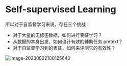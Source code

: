 # Self-supervised Learning



所以对于自监督学习来说，存在三个挑战：

- 对于大量的无标签数据，如何进行表征学习？
- 从数据的本身出发，如何设计有效的辅助任务 pretext？
- 对于自监督学习到的表征，如何来评测它的有效性？

![image-20230822100125640](http://image.zzzsleep.icu/202308221001689.png)

